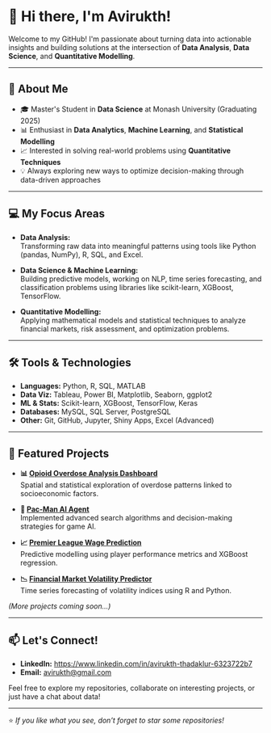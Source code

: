 # 👋 Hi there, I'm Avirukth!

Welcome to my GitHub! I'm passionate about turning data into actionable insights and building solutions at the intersection of **Data Analysis**, **Data Science**, and **Quantitative Modelling**.

---

## 🚀 About Me
- 🎓 Master's Student in **Data Science** at Monash University (Graduating 2025)
- 📊 Enthusiast in **Data Analytics**, **Machine Learning**, and **Statistical Modelling**
- 📈 Interested in solving real-world problems using **Quantitative Techniques**
- 💡 Always exploring new ways to optimize decision-making through data-driven approaches

---

## 💻 My Focus Areas
- **Data Analysis:**  
  Transforming raw data into meaningful patterns using tools like Python (pandas, NumPy), R, SQL, and Excel.

- **Data Science & Machine Learning:**  
  Building predictive models, working on NLP, time series forecasting, and classification problems using libraries like scikit-learn, XGBoost, TensorFlow.

- **Quantitative Modelling:**  
  Applying mathematical models and statistical techniques to analyze financial markets, risk assessment, and optimization problems.

---

## 🛠️ Tools & Technologies
- **Languages:** Python, R, SQL, MATLAB  
- **Data Viz:** Tableau, Power BI, Matplotlib, Seaborn, ggplot2  
- **ML & Stats:** Scikit-learn, XGBoost, TensorFlow, Keras  
- **Databases:** MySQL, SQL Server, PostgreSQL  
- **Other:** Git, GitHub, Jupyter, Shiny Apps, Excel (Advanced)

---

## 📂 Featured Projects
- **📊 [Opioid Overdose Analysis Dashboard](#)**  
  Spatial and statistical exploration of overdose patterns linked to socioeconomic factors.

- **🤖 [Pac-Man AI Agent](#)**  
  Implemented advanced search algorithms and decision-making strategies for game AI.

- **📈 [Premier League Wage Prediction](#)**  
  Predictive modelling using player performance metrics and XGBoost regression.

- **📉 [Financial Market Volatility Predictor](#)**  
  Time series forecasting of volatility indices using R and Python.

*(More projects coming soon...)*

---

## 📫 Let's Connect!
- **LinkedIn:** https://www.linkedin.com/in/avirukth-thadaklur-6323722b7
- **Email:** avirukth@gmail.com

Feel free to explore my repositories, collaborate on interesting projects, or just have a chat about data!

---

⭐ *If you like what you see, don’t forget to star some repositories!*
